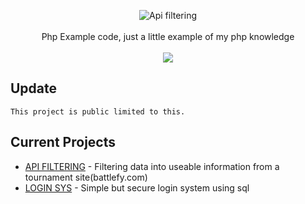<p align=center>

  <img src="https://i.imgur.com/8bbSb3P.png" alt="Api filtering" />

  <br>
  <br>
  <span>Php Example code, just a little example of my php knowledge<br></span>
  <br>
  <a target="_blank" href="https://www.php.net/" title="Python version"><img src="https://img.shields.io/badge/php-8.0.1-green.svg"></a>
</p>

## Update
```console
This project is public limited to this.
```

## Current Projects
* [API FILTERING](https://github.com/NotReeceHarris/Php-Examples/tree/main/API%20Filtering) - Filtering data into useable information from a tournament site(battlefy.com)
* [LOGIN SYS](https://github.com/NotReeceHarris/Php-Examples/tree/main/LoginSystem) - Simple but secure login system using sql

